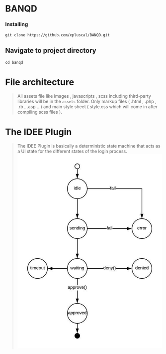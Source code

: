 # BANQD

### Installing
```
git clone https://github.com/xpluscal/BANQD.git
```

## Navigate to project directory
```
cd banqd
```

# File architecture

> All assets file like images , javascripts , scss including third-party libraries will be in the `assets` folder. Only markup files ( .html , .php , .rb , .asp ...) and main style sheet ( style.css which will come in after compiling scss files ).

# The IDEE Plugin

> The IDEE Plugin is basically a deterministic state machine that acts as a UI state for the different states of the login process.
![alt IDEE state machine login flow](https://raw.githubusercontent.com/xpluscal/banqd/master/assets/images/SDKLoginFlowUI.jpeg)
